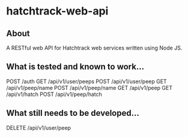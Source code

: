 # hatchtrack-web-api

## About

A RESTful web API for Hatchtrack web services written using Node JS.

## What is tested and known to work...

POST /auth
GET /api/v1/user/peeps
POST /api/v1/user/peep
GET /api/v1/peep/name
POST /api/v1/peep/name
GET /api/v1/peep
GET /api/v1/hatch
POST /api/v1/peep/hatch

## What still needs to be developed...

DELETE /api/v1/user/peep



